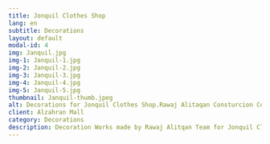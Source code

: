 ```yaml
---
title: Jonquil Clothes Shop
lang: en
subtitle: Decorations
layout: default
modal-id: 4
img: Janquil.jpg
img-1: Janquil-1.jpg
img-2: Janquil-2.jpg
img-3: Janquil-3.jpg
img-4: Janquil-4.jpg
img-5: Janquil-5.jpg
thumbnail: Janquil-thumb.jpeg
alt: Decorations for Jonquil Clothes Shop.Rawaj Alitaqan Consturcion Company in KSA
client: Alzahran Mall
category: Decorations
description: Decoration Works made by Rawaj Alitqan Team for Jonquil Clothes Shop in Alzahran Mall.
---
```

